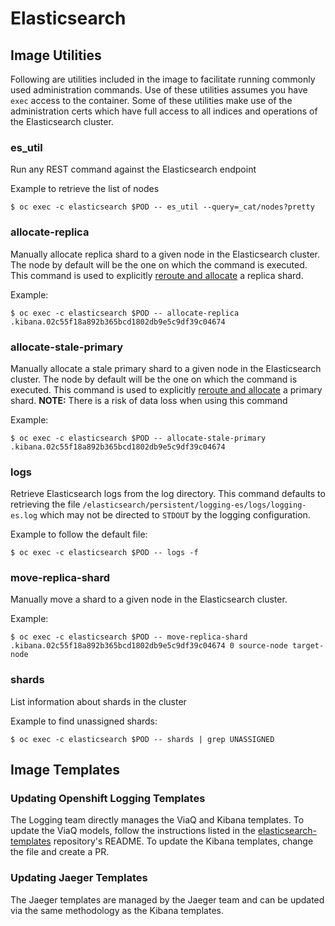# Elasticsearch

## Image Utilities
Following are utilities included in the image to facilitate running commonly used
administration commands.  Use of these utilities assumes you have `exec` access
to the container.  Some of these utilities make use of the administration certs which have
full access to all indices and operations of the Elasticsearch cluster.

### es_util
Run any REST command against the Elasticsearch endpoint

Example to retrieve the list of nodes
```
$ oc exec -c elasticsearch $POD -- es_util --query=_cat/nodes?pretty
```

### allocate-replica
Manually allocate replica shard to a given node in the Elasticsearch cluster.  The node
by default will be the one on which the command is executed. This command
is used to explicitly [reroute and allocate](https://www.elastic.co/guide/en/elasticsearch/reference/5.6/cluster-reroute.html#cluster-reroute)
a replica shard.

Example:
```
$ oc exec -c elasticsearch $POD -- allocate-replica .kibana.02c55f18a892b365bcd1802db9e5c9df39c04674
```

### allocate-stale-primary
Manually allocate a stale primary shard to a given node in the Elasticsearch cluster.  The node
by default will be the one on which the command is executed. This command
is used to explicitly [reroute and allocate](https://www.elastic.co/guide/en/elasticsearch/reference/5.6/cluster-reroute.html#cluster-reroute)
a primary shard. **NOTE:** There is a risk of data loss when using this command

Example:
```
$ oc exec -c elasticsearch $POD -- allocate-stale-primary .kibana.02c55f18a892b365bcd1802db9e5c9df39c04674
```
### logs
Retrieve Elasticsearch logs from the log directory. This command defaults to retrieving
the file `/elasticsearch/persistent/logging-es/logs/logging-es.log` which may not be directed to
`STDOUT` by the logging configuration.

Example to follow the default file:
```
$ oc exec -c elasticsearch $POD -- logs -f
```

### move-replica-shard
Manually move a shard to a given node in the Elasticsearch cluster.

Example:
```
$ oc exec -c elasticsearch $POD -- move-replica-shard .kibana.02c55f18a892b365bcd1802db9e5c9df39c04674 0 source-node target-node
```

### shards
List information about shards in the cluster

Example to find unassigned shards:
```
$ oc exec -c elasticsearch $POD -- shards | grep UNASSIGNED
```

## Image Templates

### Updating Openshift Logging Templates

The Logging team directly manages the ViaQ and Kibana templates. To update the ViaQ models, follow the instructions listed in the [elasticsearch-templates](https://github.com/ViaQ/elasticsearch-templates) repository's README. To update the Kibana templates, change the file and create a PR.

### Updating Jaeger Templates

The Jaeger templates are managed by the Jaeger team and can be updated via the same methodology as the Kibana templates.
